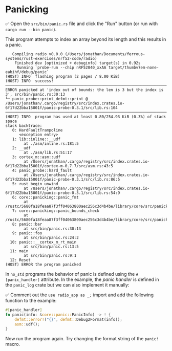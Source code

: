 # Panicking

✅ Open the `src/bin/panic.rs` file and click the "Run" button (or run with `cargo run --bin panic`).

This program attempts to index an array beyond its length and this results in a panic.

```console
   Compiling radio v0.0.0 (/Users/jonathan/Documents/ferrous-systems/rust-exercises/nrf52-code/radio)
    Finished dev [optimized + debuginfo] target(s) in 0.92s
     Running `probe-run --chip nRF52840_xxAA target/thumbv7em-none-eabihf/debug/panic`
(HOST) INFO  flashing program (2 pages / 8.00 KiB)
(HOST) INFO  success!
────────────────────────────────────────────────────────────────────────────────
ERROR panicked at 'index out of bounds: the len is 3 but the index is 3', src/bin/panic.rs:30:13
└─ panic_probe::print_defmt::print @ /Users/jonathan/.cargo/registry/src/index.crates.io-6f17d22bba15001f/panic-probe-0.3.1/src/lib.rs:104
────────────────────────────────────────────────────────────────────────────────
(HOST) INFO  program has used at least 0.80/254.93 KiB (0.3%) of stack space
stack backtrace:
   0: HardFaultTrampoline
      <exception entry>
   1: lib::inline::__udf
        at ./asm/inline.rs:181:5
   2: __udf
        at ./asm/lib.rs:51:17
   3: cortex_m::asm::udf
        at /Users/jonathan/.cargo/registry/src/index.crates.io-6f17d22bba15001f/cortex-m-0.7.7/src/asm.rs:43:5
   4: panic_probe::hard_fault
        at /Users/jonathan/.cargo/registry/src/index.crates.io-6f17d22bba15001f/panic-probe-0.3.1/src/lib.rs:86:5
   5: rust_begin_unwind
        at /Users/jonathan/.cargo/registry/src/index.crates.io-6f17d22bba15001f/panic-probe-0.3.1/src/lib.rs:54:9
   6: core::panicking::panic_fmt
        at /rustc/5680fa18feaa87f3ff04063800aec256c3d4b4be/library/core/src/panicking.rs:67:14
   7: core::panicking::panic_bounds_check
        at /rustc/5680fa18feaa87f3ff04063800aec256c3d4b4be/library/core/src/panicking.rs:162:5
   8: panic::bar
        at src/bin/panic.rs:30:13
   9: panic::foo
        at src/bin/panic.rs:24:2
  10: panic::__cortex_m_rt_main
        at src/bin/panic.rs:13:5
  11: main
        at src/bin/panic.rs:9:1
  12: Reset
(HOST) ERROR the program panicked
```

In `no_std` programs the behavior of panic is defined using the `#[panic_handler]` attribute. In the example, the *panic handler* is defined in the `panic_log` crate but we can also implement it manually:

✅ Comment out the `use radio_app as _;` import and add the following function to the example:

```rust ignore
#[panic_handler]
fn panic(info: &core::panic::PanicInfo) -> ! {
    defmt::error!("{}", defmt::Debug2Format(info));
    asm::udf();
}
```

Now run the program again. Try changing the format string of the `panic!` macro.
